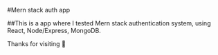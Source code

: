 #Mern stack auth app

##This is a app where I tested Mern stack authentication system, using React, Node/Express,  MongoDB.

Thanks for visiting 🙂